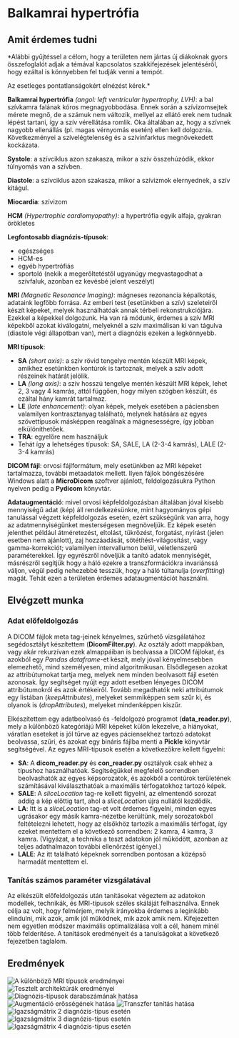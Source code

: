 # Balkamrai hypertrófia
## Amit érdemes tudni
*Alábbi gyűjtéssel a célom, hogy a területen nem jártas új diákoknak gyors összefoglalót adjak a témával kapcsolatos szakkifejezések jelentéséről, hogy ezáltal is könnyebben fel tudják venni a tempót.

Az esetleges pontatlanságokért elnézést kérek.*

**Balkamrai hypertrófia** *(angol: left ventricular hypertrophy, LVH)*: a bal szívkamra falának kóros megnagyobbodása. Ennek során a szívizomsejtek mérete megnő, de a számuk nem változik, mellyel az ellátó erek nem tudnak lépést tartani, így a szív vérellátása romlik. Oka általában az, hogy a szívnek nagyobb ellenállás (pl. magas vérnyomás esetén) ellen kell dolgoznia. Következményei a szívelégtelenség és a szívinfarktus megnövekedett kockázata.

**Systole**: a szívciklus azon szakasza, mikor a szív összehúzódik, ekkor túlnyomás van a szívben.

**Diastole**: a szívciklus azon szakasza, mikor a szívizmok elernyednek, a szív kitágul.

**Miocardia**: szívizom

**HCM** *(Hypertrophic cardiomyopathy)*: a hypertrófia egyik alfaja, gyakran örökletes

**Legfontosabb diagnózis-típusok**:
- egészséges
- HCM-es
- egyéb hypertrófiás
- sportoló (nekik a megerőltetéstől ugyanúgy megvastagodhat a szívfaluk, azonban ez kevésbé jelent veszélyt)

**MRI** *(Magnetic Resonance Imaging)*: mágneses rezonancia képalkotás, adataink legfőbb forrása. Az emberi test (esetünkben a szív) szeleteiről készít képeket, melyek használhatóak annak térbeli rekonstrukciójára. Ezekkel a képekkel dolgozunk. Ha van rá módunk, érdemes a szív MRI képekből azokat kiválogatni, melyeknél a szív maximálisan ki van tágulva (diastole végi állapotban van), mert a diagnózis ezeken a legkönnyebb.

**MRI típusok**:
- **SA** *(short axis)*: a szív rövid tengelye mentén készült MRI képek, amikhez esetünkben kontúrok is tartoznak, melyek a szív adott részeinek határát jelölik.
- **LA** *(long axis)*: a szív hosszú tengelye mentén készült MRI képek, lehet 2, 3 vagy 4 kamrás, attól függően, hogy milyen szögben készült, és ezáltal hány kamrát tartalmaz.
- **LE** *(late enhancement)*: olyan képek, melyek esetében a páciensben valamilyen kontrasztanyag található, melynek hatására az egyes szövettípusok másképpen reagálnak a mágnesességre, így jobban elkülöníthetőek.
- **TRA**: egyelőre nem használjuk
- Tehát így a lehetséges típusok: SA, SALE, LA (2-3-4 kamrás), LALE (2-3-4 kamrás)

**DICOM fájl**: orvosi fájlformátum, mely esetünkben az MRI képeket tartalmazza, további metaadatok mellett. Ilyen fájlok böngészésére Windows alatt a **MicroDicom** szoftver ajánlott, feldolgozásukra Python nyelven pedig a **Pydicom** könyvtár.

**Adataugmentáció**: mivel orvosi képfeldolgozásban általában jóval kisebb mennyiségű adat (kép) áll rendelkezésünkre, mint hagyományos gépi tanulással végzett képfeldolgozás esetén, ezért szükségünk van arra, hogy az adatmennyiségünket mesterségesen megnöveljük. Ez képek esetén jelenthet például átméretezést, eltolást, tükrözést, forgatást, nyírást (jelen esetben nem ajánlott), zaj hozzáadását, sötétítést-világosítást, vagy gamma-korrekciót; valamilyen intervallumon belül, véletlenszerű paraméterekkel. Így egyrészről növeljük a tanító adatok mennyiségét, másrészről segítjük hogy a háló ezekre a transzformációkra invariánssá váljon, végül pedig nehezebbé tesszük, hogy a háló túltanulja (*overfitting*) magát. Tehát ezen a területen érdemes adataugmentációt használni.

## Elvégzett munka
### Adat előfeldolgozás
A DICOM fájlok meta tag-jeinek kényelmes, szűrhető vizsgálatához segédosztályt készítettem (**DicomFilter.py**). Az osztály adott mappákban, vagy akár rekurzívan ezek almappáiban is beolvassa a DICOM fájlokat, és azokból egy *Pandas dataframe*-et készít, mely jóval kényelmesebben elemezhető, mind személyesen, mind algoritmikusan. Elsődlegesen azokat az attribútumokat tartja meg, melyek nem minden beolvasott fájl esetén azonosak. Így segítséget nyújt egy adott esetben lényeges DICOM attribútumokról és azok értékeiről. Tovább megadhatók neki attribútumok egy listában (*keepAttributes*), melyeket semmiképpen sem szűr ki, és olyanok is (*dropAttributes*), melyeket mindenképpen kiszűr.

Elkészítettem egy adatbeolvasó és -feldolgozó programot (**data_reader.py**), mely a különböző kategóriájú MRI képeket külön lekezelve, a hiányokat, váratlan eseteket is jól tűrve az egyes páciensekhez tartozó adatokat beolvassa, szűri, és azokat egy bináris fájlba menti a **Pickle** könyvtár segítségével. Az egyes MRI-típusok esetén a következőkre kellett figyelni:
- **SA**: A **dicom_reader.py** és **con_reader.py** osztályok csak ehhez a típushoz használhatóak. Segítségükkel megfelelő sorrendben beolvashatók az egyes képsorozatok, és azokból a contúrok területének számításával kiválaszthatóak a maximális térfogatokhoz tartozó képek.
- **SALE**: A *sliceLocation* tag-re kellett figyelni, az elmentendő sorozat addig a kép előttig tart, ahol a *sliceLocation* újra nullától kezdődik.
- **LA**: Itt is a *sliceLocation* tag-et volt érdemes figyelni, minden egyes ugrásakor egy másik kamra-nézetbe kerültünk, mely sorozatokból feltételezni lehetett, hogy az elsőkhöz tartozik a maximális térfogat, így ezeket mentettem el a következő sorrendben: 2 kamra, 4 kamra, 3 kamra. (Vigyázat, a technika a teszt adatokon jól működött, azonban az teljes adathalmazon további ellenőrzést igényel.)
- **LALE**: Az itt található képeknek sorrendben pontosan a középső harmadát mentettem el.

### Tanítás számos paraméter vizsgálatával
Az elkészült előfeldolgozás után tanításokat végeztem az adatokon modellek, technikák, és MRI-típusok széles skáláját felhasználva. Ennek célja az volt, hogy felmérjem, melyik irányokba érdemes a leginkább elindulni, mik azok, amik jól működnek, mik azok amik nem. Kifejezetten nem egyetlen módszer maximális optimalizálása volt a cél, hanem minél több felderítése. A tanítások eredményeit és a tanulságokat a következő fejezetben taglalom.

## Eredmények
![A különböző MRI típusok eredményei](https://drive.google.com/uc?id=1J_I68Emaovwy_hPA4spbtwKia4eONsXK)
![Tesztelt architektúrák eredményei](https://drive.google.com/uc?id=1PH1IXDVlzogiw6ux3fsFJiQrRe6SQdpR)
![Diagnózis-típusok darabszámának hatása](https://drive.google.com/uc?id=1rwVJWd8SELf58aX9uo-neXOUipA5niVD)
![Augmentáció erősségének hatása](https://drive.google.com/uc?id=1NX08cheZ7MQrIpaSaYflzWx03xZ3yA8F)
![Transzfer tanítás hatása](https://drive.google.com/uc?id=1S0lVBqgr3I_aTN2-XE7Xg9BdzVn-fd0Q)
![Igazságmátrix 2 diagnózis-típus esetén](https://drive.google.com/uc?id=1qe7KHs09CTciAe9_BcAHO8X_6JCEm2jI)
![Igazságmátrix 3 diagnózis-típus esetén](https://drive.google.com/uc?id=17YijzBWUhsl7yXufsc2egqRe4XVTTSkI)
![Igazságmátrix 4 diagnózis-típus esetén](https://drive.google.com/uc?id=12JoJ7IEuWFYxznqRgAjjbMk7G54ZbVyc)

